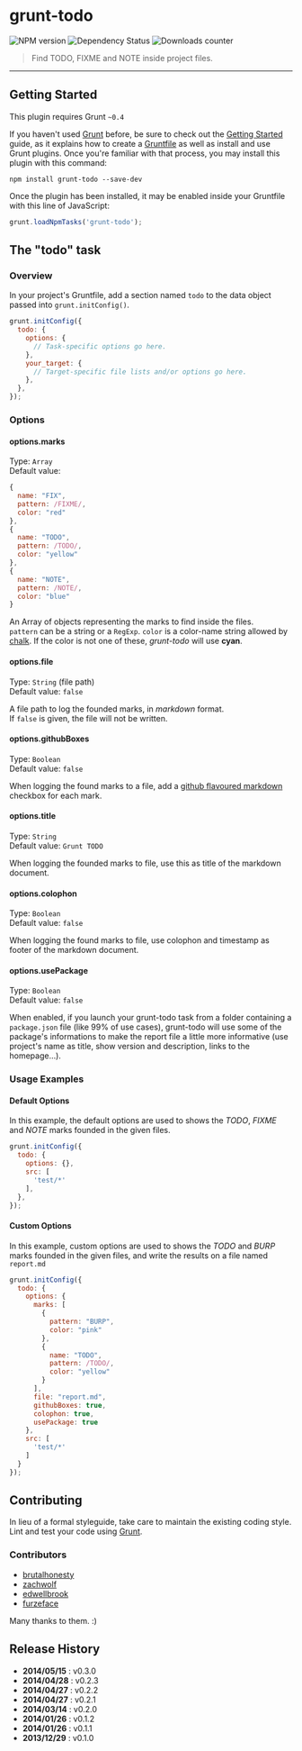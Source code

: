 # grunt-todo

![NPM version](http://img.shields.io/npm/v/grunt-todo.svg) ![Dependency Status](https://david-dm.org/leny/grunt-todo.svg) ![Downloads counter](http://img.shields.io/npm/dm/grunt-todo.svg)

> Find TODO, FIXME and NOTE inside project files.

* * *

## Getting Started

This plugin requires Grunt `~0.4`

If you haven't used [Grunt](http://gruntjs.com/) before, be sure to check out the [Getting Started](http://gruntjs.com/getting-started) guide, as it explains how to create a [Gruntfile](http://gruntjs.com/sample-gruntfile) as well as install and use Grunt plugins. Once you're familiar with that process, you may install this plugin with this command:

```shell
npm install grunt-todo --save-dev
```

Once the plugin has been installed, it may be enabled inside your Gruntfile with this line of JavaScript:

```js
grunt.loadNpmTasks('grunt-todo');
```

## The "todo" task

### Overview

In your project's Gruntfile, add a section named `todo` to the data object passed into `grunt.initConfig()`.

```js
grunt.initConfig({
  todo: {
    options: {
      // Task-specific options go here.
    },
    your_target: {
      // Target-specific file lists and/or options go here.
    },
  },
});
```

### Options

#### options.marks

Type: `Array`  
Default value: 
```js
{
  name: "FIX",
  pattern: /FIXME/,
  color: "red"
},
{
  name: "TODO",
  pattern: /TODO/,
  color: "yellow"
},
{
  name: "NOTE",
  pattern: /NOTE/,
  color: "blue"
}
```

An Array of objects representing the marks to find inside the files.  
`pattern` can be a string or a `RegExp`.
`color` is a color-name string allowed by [chalk](https://npmjs.org/package/chalk). If the color is not one of these, *grunt-todo* will use **cyan**.

#### options.file

Type: `String` (file path)  
Default value: `false`

A file path to log the founded marks, in *markdown* format.  
If `false` is given, the file will not be written.

#### options.githubBoxes

Type: `Boolean`  
Default value: `false`

When logging the found marks to a file, add a [github flavoured markdown](https://github.com/blog/1825-task-lists-in-all-markdown-documents) checkbox for each mark.

#### options.title

Type: `String`  
Default value: `Grunt TODO`

When logging the founded marks to file, use this as title of the markdown document.

#### options.colophon

Type: `Boolean`  
Default value: `false`

When logging the found marks to file, use colophon and timestamp as footer of the markdown document.

#### options.usePackage

Type: `Boolean`  
Default value: `false`

When enabled, if you launch your grunt-todo task from a folder containing a `package.json` file (like 99% of use cases), grunt-todo will use some of the package's informations to make the report file a little more informative (use project's name as title, show version and description, links to the homepage…).

### Usage Examples

#### Default Options

In this example, the default options are used to shows the *TODO*, *FIXME* and *NOTE* marks founded in the given files.

```js
grunt.initConfig({
  todo: {
    options: {},
    src: [
      'test/*'
    ],
  },
});
```

#### Custom Options

In this example, custom options are used to shows the *TODO* and *BURP* marks founded in the given files, and write the results on a file named `report.md`

```js
grunt.initConfig({
  todo: {
    options: {
      marks: [
        {
          pattern: "BURP",
          color: "pink"
        },
        {
          name: "TODO",
          pattern: /TODO/,
          color: "yellow"
        }
      ],
      file: "report.md",
      githubBoxes: true,
      colophon: true,
      usePackage: true
    },
    src: [
      'test/*'
    ]
  }
});
```

## Contributing

In lieu of a formal styleguide, take care to maintain the existing coding style.  
Lint and test your code using [Grunt](http://gruntjs.com/).

### Contributors

* [brutalhonesty](https://github.com/brutalhonesty)
* [zachwolf](https://github.com/zachwolf)
* [edwellbrook](https://github.com/edwellbrook)
* [furzeface](https://github.com/furzeface)

Many thanks to them. :)

## Release History

* **2014/05/15** : v0.3.0
* **2014/04/28** : v0.2.3
* **2014/04/27** : v0.2.2
* **2014/04/27** : v0.2.1
* **2014/03/14** : v0.2.0
* **2014/01/26** : v0.1.2
* **2014/01/26** : v0.1.1
* **2013/12/29** : v0.1.0
